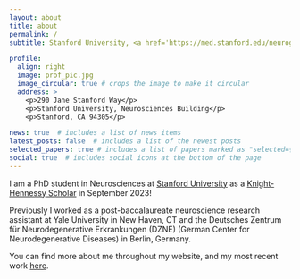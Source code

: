 ```yaml
---
layout: about
title: about
permalink: /
subtitle: Stanford University, <a href='https://med.stanford.edu/neurogradprogram/people/student_profiles.html'>Interdepartmental Neurosciences Program.</a>.

profile:
  align: right
  image: prof_pic.jpg
  image_circular: true # crops the image to make it circular
  address: >
    <p>290 Jane Stanford Way</p>
    <p>Stanford University, Neurosciences Building</p>
    <p>Stanford, CA 94305</p>

news: true  # includes a list of news items
latest_posts: false  # includes a list of the newest posts
selected_papers: true # includes a list of papers marked as "selected={true}"
social: true  # includes social icons at the bottom of the page
---
```


I am a PhD student in Neurosciences at [Stanford University](https://med.stanford.edu/neurogradprogram.html) as a [Knight-Hennessy Scholar](https://knight-hennessy.stanford.edu/scholars/2023-cohort) in September 2023! 

Previously I worked as a post-baccalaureate neuroscience research assistant at Yale University in New Haven, CT and the Deutsches Zentrum für Neurodegenerative Erkrankungen (DZNE) (German Center for Neurodegenerative Diseases) in Berlin, Germany. 

You can find more about me throughout my website, and my most recent work [here](https://scholar.google.com/citations?user=YKTfMsYAAAAJ&hl=en&oi=ao). 

